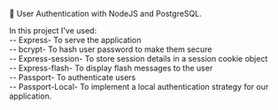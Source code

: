 💫 User Authentication with NodeJS and PostgreSQL. 

In this project I've used: <br>
-- Express- To serve the application  <br>
-- bcrypt- To hash user password to make them secure <br>
-- Express-session- To store session details in a session cookie object <br>
-- Express-flash- To display flash messages to the user <br>
-- Passport- To authenticate users <br>
-- Passport-Local- To implement a local authentication strategy for our application.  <br>
